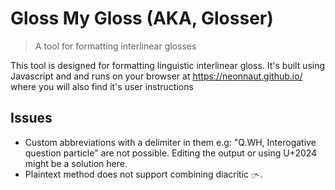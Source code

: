 # Gloss My Gloss (AKA, Glosser)

> A tool for formatting interlinear glosses

This tool is designed for formatting linguistic interlinear gloss. It's built using Javascript and and runs on your browser at https://neonnaut.github.io/ where you will also find it's user instructions

## Issues

- Custom abbreviations with a delimiter in them e.g: "Q.WH, Interogative question particle" are not possible. Editing the output or using U+2024 might be a solution here.
- Plaintext method does not support combining diacritic `◌˞`.

